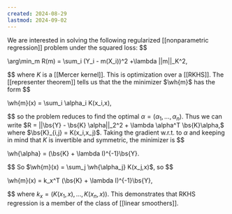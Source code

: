 ```yaml
---
created: 2024-08-29
lastmod: 2024-09-02
---
```

We are interested in solving the following regularized [[nonparametric regression]] problem under the squared loss: 
$$

\arg\min_m R(m) = \sum_i (Y_i - m(X_i))^2  +\lambda ||m||_K^2,

$$
where $K$ is a [[Mercer kernel]]. This is optimization over a [[RKHS]]. The [[representer theorem]] tells us that the the minimizer $\wh{m}$ has the form 
$$

\wh{m}(x) = \sum_i \alpha_i K(x_i,x),

$$
so the problem reduces to find the optimal $\alpha = (\alpha_1,\dots,\alpha_n).$ Thus we can write $R = ||\bs{Y} - \bs{K} \alpha||_2^2 + \lambda \alpha^T \bs{K}\alpha,$ where $\bs{K}_{i,j} = K(x_i,x_j)$.  Taking the gradient w.r.t. to $\alpha$ and keeping in mind that $K$ is invertible and symmetric, the minimizer is 
$$

\wh{\alpha} = (\bs{K} + \lambda I)^{-1}\bs{Y}.

$$
So $\wh{m}(x) = \sum_j \wh{\alpha_j} K(x_j,x)$, so 
$$

\wh{m}(x) = k_x^T (\bs{K} + \lambda I)^{-1}\bs{Y},

$$
where $k_x = (K(x_1,x),\dots,K(x_n,x))$. This demonstrates that RKHS regression is a member of the class of [[linear smoothers]]. 



